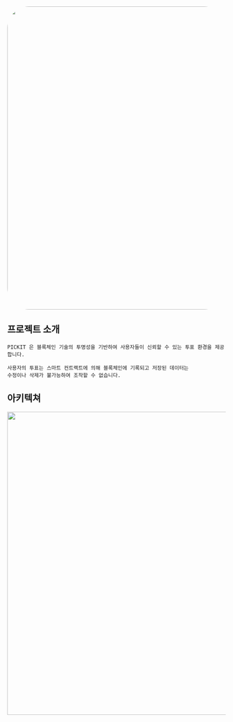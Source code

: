 
<div align="center">
    <img src="https://velog.velcdn.com/images/gangintheremark/post/723cdb39-d0e8-49a2-a7dc-bbdac8173479/image.png" width="700" style="border-radius: 50px;">
</div>


## 프로젝트 소개

```
PICKIT 은 블록체인 기술의 투명성을 기반하여 사용자들이 신뢰할 수 있는 투표 환경을 제공합니다.

사용자의 투표는 스마트 컨트랙트에 의해 블록체인에 기록되고 저장된 데이터는 
수정이나 삭제가 불가능하여 조작할 수 없습니다.
```

## 아키텍쳐

<div align="center">
    <img src="https://velog.velcdn.com/images/gangintheremark/post/26a5e481-1cc7-45c7-b52e-e62fc3c74f8a/image.png" width="700">
</div>
